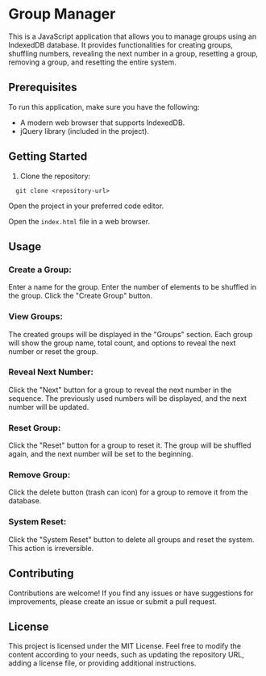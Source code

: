 # Group Manager

This is a JavaScript application that allows you to manage groups using an IndexedDB database. It provides functionalities for creating groups, shuffling numbers, revealing the next number in a group, resetting a group, removing a group, and resetting the entire system.

## Prerequisites

To run this application, make sure you have the following:

- A modern web browser that supports IndexedDB.
- jQuery library (included in the project).

## Getting Started

1. Clone the repository:

 ```shell
   git clone <repository-url>
```

Open the project in your preferred code editor.

Open the `index.html` file in a web browser.

## Usage

### Create a Group:
Enter a name for the group.
Enter the number of elements to be shuffled in the group.
Click the "Create Group" button.

### View Groups:
The created groups will be displayed in the "Groups" section.
Each group will show the group name, total count, and options to reveal the next number or reset the group.

### Reveal Next Number:
Click the "Next" button for a group to reveal the next number in the sequence.
The previously used numbers will be displayed, and the next number will be updated.

### Reset Group:
Click the "Reset" button for a group to reset it.
The group will be shuffled again, and the next number will be set to the beginning.

### Remove Group:
Click the delete button (trash can icon) for a group to remove it from the database.

### System Reset:
Click the "System Reset" button to delete all groups and reset the system.
This action is irreversible.

## Contributing
Contributions are welcome! If you find any issues or have suggestions for improvements, please create an issue or submit a pull request.

## License
This project is licensed under the MIT License.
Feel free to modify the content according to your needs, such as updating the repository URL, adding a license file, or providing additional instructions.
